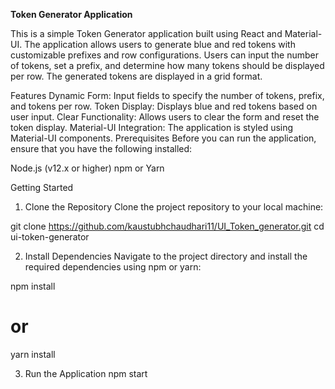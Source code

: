 ****Token Generator Application****


This is a simple Token Generator application built using React and Material-UI. The application allows users to generate blue and red tokens with customizable prefixes and row configurations. Users can input the number of tokens, set a prefix, and determine how many tokens should be displayed per row. The generated tokens are displayed in a grid format.

Features
Dynamic Form: Input fields to specify the number of tokens, prefix, and tokens per row.
Token Display: Displays blue and red tokens based on user input.
Clear Functionality: Allows users to clear the form and reset the token display.
Material-UI Integration: The application is styled using Material-UI components.
Prerequisites
Before you can run the application, ensure that you have the following installed:

Node.js (v12.x or higher)
npm or Yarn

Getting Started
  1. Clone the Repository
  Clone the project repository to your local machine:


  git clone https://github.com/kaustubhchaudhari11/UI_Token_generator.git
  cd ui-token-generator

2. Install Dependencies
  Navigate to the project directory and install the required dependencies using npm or yarn:
  
  npm install
  # or
  yarn install
  
3. Run the Application
  npm start

